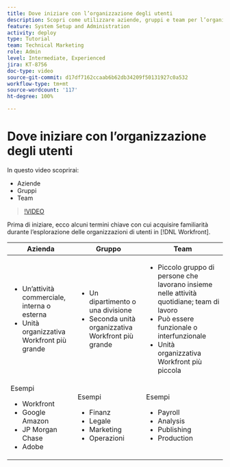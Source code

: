 ```yaml
---
title: Dove iniziare con l’organizzazione degli utenti
description: Scopri come utilizzare aziende, gruppi e team per l’organizzazione degli utenti e le autorizzazioni per gli elementi di lavoro.
feature: System Setup and Administration
activity: deploy
type: Tutorial
team: Technical Marketing
role: Admin
level: Intermediate, Experienced
jira: KT-8756
doc-type: video
source-git-commit: d17df7162ccaab6b62db34209f50131927c0a532
workflow-type: tm+mt
source-wordcount: '117'
ht-degree: 100%

---
```


# Dove iniziare con l’organizzazione degli utenti

In questo video scoprirai:

* Aziende
* Gruppi
* Team

>[!VIDEO](https://video.tv.adobe.com/v/3444282/?quality=12&learn=on&enablevpops&captions=ita)

Prima di iniziare, ecco alcuni termini chiave con cui acquisire familiarità durante l’esplorazione delle organizzazioni di utenti in [!DNL Workfront].

| Azienda | Gruppo | Team |
| --- | --- | --- |
| <ul><li>Un’attività commerciale, interna o esterna</li><li>Unità organizzativa Workfront più grande</li></ul> | <ul><li>Un dipartimento o una divisione</li><li>Seconda unità organizzativa Workfront più grande</li></ul> | <ul><li>Piccolo gruppo di persone che lavorano insieme nelle attività quotidiane; team di lavoro</li><li>Può essere funzionale o interfunzionale</li><li>Unità organizzativa Workfront più piccola</li></ul> |
| Esempi <ul><li>Workfront</li><li>Google Amazon</li><li>JP Morgan Chase</li><li>Adobe</li></ul> | Esempi <ul><li>Finanz</li><li>Legale</li><li>Marketing</li><li>Operazioni</li></ul> | Esempi <ul><li>Payroll</li><li>Analysis</li><li>Publishing</li><li>Production</li></ul> |



